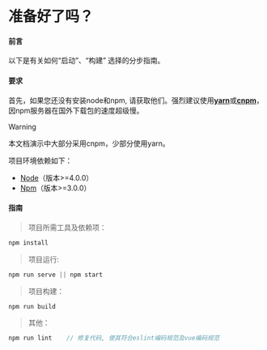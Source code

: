 # 准备好了吗？

#### 前言

以下是有关如何“启动”、“构建” 选择的分步指南。

#### 要求

首先，如果您还没有安装node和npm, 请获取他们。强烈建议使用[**yarn**](https://yarn.bootcss.com/)或[**cnpm**](http://npm.taobao.org/)，因npm服务器在国外下载包的速度超级慢。

> [!WARNING]
> 本文档演示中大部分采用cnpm，少部分使用yarn。

项目环境依赖如下：

* [Node](https://nodejs.org/zh-cn/)（版本>=4.0.0）
* [Npm](https://www.npmjs.cn/)（版本>=3.0.0）

#### 指南

> 项目所需工具及依赖项：

``` javascript
npm install
```

> 项目运行:

``` javascript
npm run serve || npm start
```

> 项目构建：

``` javascript
npm run build
```

> 其他：

``` javascript
npm run lint    // 修复代码, 使其符合eslint编码规范及vue编码规范
```
